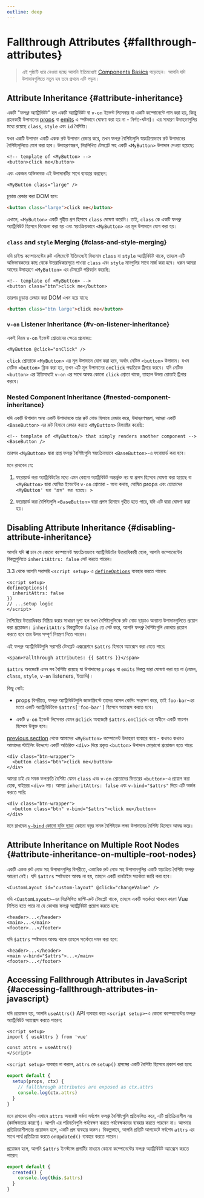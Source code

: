 ```yaml
---
outline: deep
---
```


# Fallthrough Attributes {#fallthrough-attributes}

> এই পৃষ্ঠাটি ধরে নেওয়া হচ্ছে আপনি ইতিমধ্যেই [Components Basics](/guide/essentials/component-basics) পড়েছেন। আপনি যদি উপাদানগুলিতে নতুন হন তবে প্রথমে এটি পড়ুন।

## Attribute Inheritance {#attribute-inheritance}

একটি "ফলথ্রু অ্যাট্রিবিউট" হল একটি অ্যাট্রিবিউট বা `v-on` ইভেন্ট লিসেনার যা একটি কম্পোনেন্টে পাস করা হয়, কিন্তু গ্রহনকারী উপাদানের [props](./props) বা [emits](./events#declaring) এ স্পষ্টভাবে ঘোষণা করা হয় না - নির্গত-ঘটনা)। এর সাধারণ উদাহরণগুলির মধ্যে রয়েছে `class`, `style` এবং `id` বৈশিষ্ট্য।

যখন একটি উপাদান একটি একক রুট উপাদান রেন্ডার করে, তখন ফলথ্রু বৈশিষ্ট্যগুলি স্বয়ংক্রিয়ভাবে রুট উপাদানের বৈশিষ্ট্যগুলিতে যোগ করা হবে। উদাহরণস্বরূপ, নিম্নলিখিত টেমপ্লেট সহ একটি `<MyButton>` উপাদান দেওয়া হয়েছে:

```vue-html
<!-- template of <MyButton> -->
<button>click me</button>
```

এবং একজন অভিভাবক এই উপাদানটির সাথে ব্যবহার করছেন:

```vue-html
<MyButton class="large" />
```

চূড়ান্ত রেন্ডার করা DOM হবে:

```html
<button class="large">click me</button>
```

এখানে, `<MyButton>` একটি গৃহীত প্রপ হিসাবে `class` ঘোষণা করেনি। তাই, `class` কে একটি ফলথ্রু অ্যাট্রিবিউট হিসেবে বিবেচনা করা হয় এবং স্বয়ংক্রিয়ভাবে `<MyButton>` এর মূল উপাদানে যোগ করা হয়।

### `class` and `style` Merging {#class-and-style-merging}

যদি চাইল্ড কম্পোনেন্টের রুট এলিমেন্টে ইতিমধ্যেই বিদ্যমান `class` বা `style` অ্যাট্রিবিউট থাকে, তাহলে এটি অভিভাবকদের কাছ থেকে উত্তরাধিকারসূত্রে পাওয়া `class` এবং `style` মানগুলির সাথে মার্জ করা হবে। ধরুন আমরা আগের উদাহরণে `<MyButton>` এর টেমপ্লেট পরিবর্তন করেছি:

```vue-html
<!-- template of <MyButton> -->
<button class="btn">click me</button>
```

তারপর চূড়ান্ত রেন্ডার করা DOM এখন হয়ে যাবে:

```html
<button class="btn large">click me</button>
```

### `v-on` Listener Inheritance {#v-on-listener-inheritance}

একই নিয়ম `v-on` ইভেন্ট শ্রোতাদের ক্ষেত্রে প্রযোজ্য:

```vue-html
<MyButton @click="onClick" />
```

`click` শ্রোতাকে `<MyButton>` এর মূল উপাদানে যোগ করা হবে, অর্থাৎ নেটিভ `<button>` উপাদান। যখন নেটিভ `<button>` ক্লিক করা হয়, তখন এটি মূল উপাদানের `onClick` পদ্ধতিকে ট্রিগার করবে। যদি নেটিভ `<button>` এর ইতিমধ্যেই `v-on` এর সাথে আবদ্ধ কোনো `click` শ্রোতা থাকে, তাহলে উভয় শ্রোতাই ট্রিগার করবে।

### Nested Component Inheritance {#nested-component-inheritance}

যদি একটি উপাদান অন্য একটি উপাদানকে তার রুট নোড হিসাবে রেন্ডার করে, উদাহরণস্বরূপ, আমরা একটি `<BaseButton>` এর রুট হিসাবে রেন্ডার করতে `<MyButton>` রিফ্যাক্টর করেছি:

```vue-html
<!-- template of <MyButton/> that simply renders another component -->
<BaseButton />
```

তারপর `<MyButton>` দ্বারা প্রাপ্ত ফলথ্রু বৈশিষ্ট্যগুলি স্বয়ংক্রিয়ভাবে `<BaseButton>`-এ ফরোয়ার্ড করা হবে।

মনে রাখবেন যে:

1. ফরোয়ার্ড করা অ্যাট্রিবিউটের মধ্যে এমন কোনো অ্যাট্রিবিউট অন্তর্ভুক্ত নয় যা প্রপস হিসেবে ঘোষণা করা হয়েছে বা `<MyButton>` দ্বারা ঘোষিত ইভেন্টের `v-on` শ্রোতারা - অন্য কথায়, ঘোষিত props এবং শ্রোতাদের `<MyButton' দ্বারা "গ্রাহ্য" করা হয়েছে। >`

2. ফরোয়ার্ড করা বৈশিষ্ট্যগুলি `<BaseButton>` দ্বারা প্রপস হিসাবে গৃহীত হতে পারে, যদি এটি দ্বারা ঘোষণা করা হয়।

## Disabling Attribute Inheritance {#disabling-attribute-inheritance}

আপনি যদি **না** চান যে কোনো কম্পোনেন্ট স্বয়ংক্রিয়ভাবে অ্যাট্রিবিউটের উত্তরাধিকারী হোক, আপনি কম্পোনেন্টের বিকল্পগুলিতে `inheritAttrs: false` সেট করতে পারেন।

<div class="composition-api">

3.3 থেকে আপনি সরাসরি `<script setup>` এ [`defineOptions`](/api/sfc-script-setup#defineoptions) ব্যবহার করতে পারেন:

```vue
<script setup>
defineOptions({
  inheritAttrs: false
})
// ...setup logic
</script>
```

</div>

বৈশিষ্ট্যের উত্তরাধিকার নিষ্ক্রিয় করার সাধারণ দৃশ্য হল যখন বৈশিষ্ট্যগুলিকে রুট নোড ছাড়াও অন্যান্য উপাদানগুলিতে প্রয়োগ করা প্রয়োজন। `inheritAttrs` বিকল্পটিকে `false` তে সেট করে, আপনি ফলথ্রু বৈশিষ্ট্যগুলি কোথায় প্রয়োগ করতে হবে তার উপর সম্পূর্ণ নিয়ন্ত্রণ নিতে পারেন।

এই ফলথ্রু অ্যাট্রিবিউটগুলি সরাসরি টেমপ্লেট এক্সপ্রেশনে `$attrs` হিসাবে অ্যাক্সেস করা যেতে পারে:

```vue-html
<span>Fallthrough attributes: {{ $attrs }}</span>
```

`$attrs` অবজেক্টে এমন সব বৈশিষ্ট্য রয়েছে যা উপাদানের `props` বা `emits` বিকল্প দ্বারা ঘোষণা করা হয় না (যেমন, `class`, `style`, `v-on` listeners, ইত্যাদি)।

কিছু নোট:

- props বিপরীতে, ফলথ্রু অ্যাট্রিবিউটগুলি জাভাস্ক্রিপ্টে তাদের আসল কেসিং সংরক্ষণ করে, তাই `foo-bar`-এর মতো একটি অ্যাট্রিবিউটকে `$attrs['foo-bar']` হিসেবে অ্যাক্সেস করতে হবে।

- একটি `v-on` ইভেন্ট লিসেনার যেমন `@click` অবজেক্টে `$attrs.onClick` এর অধীনে একটি ফাংশন হিসেবে উন্মুক্ত হবে।

[previous section](#attribute-inheritance) থেকে আমাদের `<MyButton>` কম্পোনেন্ট উদাহরণ ব্যবহার করে - কখনও কখনও আমাদের স্টাইলিং উদ্দেশ্যে একটি অতিরিক্ত `<div>` দিয়ে প্রকৃত `<button>` উপাদান মোড়ানো প্রয়োজন হতে পারে:

```vue-html
<div class="btn-wrapper">
  <button class="btn">click me</button>
</div>
```

আমরা চাই যে সমস্ত ফলশ্রুতি বৈশিষ্ট্য যেমন `class` এবং `v-on` শ্রোতাদের ভিতরের `<button>`-এ প্রয়োগ করা হোক, বাইরের `<div>` নয়। আমরা `inheritAttrs: false` এবং `v-bind="$attrs"` দিয়ে এটি অর্জন করতে পারি:

```vue-html{2}
<div class="btn-wrapper">
  <button class="btn" v-bind="$attrs">click me</button>
</div>
```

মনে রাখবেন [`v-bind` কোনো যুক্তি ছাড়া](/guide/essentials/template-syntax#dynamically-binding-multiple-attributes) কোনো বস্তুর সমস্ত বৈশিষ্ট্যকে লক্ষ্য উপাদানের বৈশিষ্ট্য হিসেবে আবদ্ধ করে।

## Attribute Inheritance on Multiple Root Nodes {#attribute-inheritance-on-multiple-root-nodes}

একটি একক রুট নোড সহ উপাদানগুলির বিপরীতে, একাধিক রুট নোড সহ উপাদানগুলির একটি স্বয়ংক্রিয় বৈশিষ্ট্য ফলথ্রু আচরণ নেই। যদি `$attrs` স্পষ্টভাবে আবদ্ধ না হয়, তাহলে একটি রানটাইম সতর্কতা জারি করা হবে।

```vue-html
<CustomLayout id="custom-layout" @click="changeValue" />
```

যদি `<CustomLayout>`-এর নিম্নলিখিত মাল্টি-রুট টেমপ্লেট থাকে, তাহলে একটি সতর্কতা থাকবে কারণ Vue নিশ্চিত হতে পারে না যে কোথায় ফলথ্রু অ্যাট্রিবিউট প্রয়োগ করতে হবে:

```vue-html
<header>...</header>
<main>...</main>
<footer>...</footer>
```

যদি `$attrs` স্পষ্টভাবে আবদ্ধ থাকে তাহলে সতর্কতা দমন করা হবে:

```vue-html{2}
<header>...</header>
<main v-bind="$attrs">...</main>
<footer>...</footer>
```

## Accessing Fallthrough Attributes in JavaScript {#accessing-fallthrough-attributes-in-javascript}

<div class="composition-api">

যদি প্রয়োজন হয়, আপনি `useAttrs()` API ব্যবহার করে `<script setup>`-এ কোনো কম্পোনেন্টের ফলথ্রু অ্যাট্রিবিউট অ্যাক্সেস করতে পারেন:

```vue
<script setup>
import { useAttrs } from 'vue'

const attrs = useAttrs()
</script>
```

`<script setup>` ব্যবহার না করলে, `attrs` কে `setup()` প্রসঙ্গের একটি বৈশিষ্ট্য হিসেবে প্রকাশ করা হবে:

```js
export default {
  setup(props, ctx) {
    // fallthrough attributes are exposed as ctx.attrs
    console.log(ctx.attrs)
  }
}
```

মনে রাখবেন যদিও এখানে `attrs` অবজেক্ট সর্বদা সর্বশেষ ফলথ্রু বৈশিষ্ট্যগুলি প্রতিফলিত করে, এটি প্রতিক্রিয়াশীল নয় (কর্মক্ষমতার কারণে)। আপনি এর পরিবর্তনগুলি পর্যবেক্ষণ করতে পর্যবেক্ষকদের ব্যবহার করতে পারবেন না। আপনার প্রতিক্রিয়াশীলতার প্রয়োজন হলে, একটি প্রপ ব্যবহার করুন। বিকল্পভাবে, আপনি প্রতিটি আপডেটে সর্বশেষ `attrs` এর সাথে পার্শ্ব প্রতিক্রিয়া করতে `onUpdated()` ব্যবহার করতে পারেন।

</div>

<div class="options-api">

প্রয়োজন হলে, আপনি `$attrs` ইনস্ট্যান্স প্রপার্টির মাধ্যমে কোনো কম্পোনেন্টের ফলথ্রু অ্যাট্রিবিউট অ্যাক্সেস করতে পারেন:

```js
export default {
  created() {
    console.log(this.$attrs)
  }
}
```

</div>
